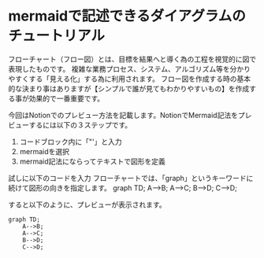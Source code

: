 # mermaidで記述できるダイアグラムのチュートリアル

フローチャート（フロー図）とは、目標を結果へと導く為の工程を視覚的に図で表現したものです。 複雑な業務プロセス、システム、アルゴリズム等を分かりやすくする「見える化」する為に利用されます。 フロー図を作成する時の基本的な決まり事はありますが【シンプルで誰が見てもわかりやすいもの】を作成する事が効果的で一番重要です。

今回はNotionでのプレビュー方法を記載します。NotionでMermaid記法をプレビューするには以下の３ステップです。



1. コードブロック内に「"'」と入力
2. mermaidを選択
3. mermaid記法にならってテキストで図形を定義

試しに以下のコードを入力
フローチャートでは、「graph」というキーワードに続けて図形の向きを指定します。
graph TD;
    A-->B;
    A-->C;
    B-->D;
    C-->D;

すると以下のように、プレビューが表示されます。

```mermaid
graph TD;
    A-->B;
    A-->C;
    B-->D;
    C-->D;
```
